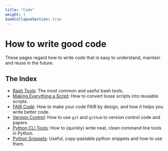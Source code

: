 ```yaml
---
title: "Code"
weight: 1
bookCollapseSection: true
---
```


# How to write good code

These pages regard how to write code that is easy to understand, maintain and reuse in the future.

## The Index
- [Bash Tools](/docs/code/bash_tools.md): The most common and useful bash tools.
- [Making Everything a Script](/docs/code/making_everyhing_a_script.md): How to convert loose scripts into reusable scripts.
- [FAIR Code](/docs/code/fair_code.md): How to make your code FAIR by design, and how it helps you write better code.
- [Version Control](/docs/code/version_control.md): How to use `git` and `github` to version control code and papers
- [Python CLI Tools](/docs/code/python/python_tools.md): How to (quickly) write neat, clean command line tools in Python.
- [Python Snippets](/docs/code/python/python_snippets.md): Useful, copy-pastable python snippets and how to use them.
